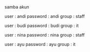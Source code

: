 samba akun

user		: andi
password	: andi
group		: staff

user		: budi
password	: budi
group		: it

user		: nina
password	: nina
group		: staff

user		: ayu
password	: ayu
group		: it
